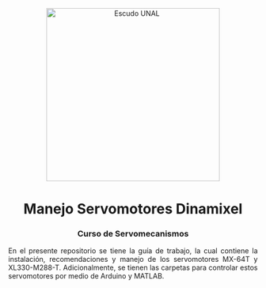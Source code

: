 <div align="center">
<picture>
    <source srcset="https://imgur.com/5bYAzsb.png" media="(prefers-color-scheme: dark)">
    <source srcset="https://imgur.com/Os03JoE.png" media="(prefers-color-scheme: light)">
    <img src="https://imgur.com/Os03JoE.png" alt="Escudo UNAL" width="350px">
</picture>

# Manejo Servomotores Dinamixel

<h3>Curso de Servomecanismos</h3>

</div>

<div align="justify"> 

En el presente repositorio se tiene la guía de trabajo, la cual contiene la instalación, recomendaciones y manejo de los servomotores MX-64T y XL330-M288-T. Adicionalmente, se tienen las carpetas para controlar estos servomotores por medio de Arduino y MATLAB.

